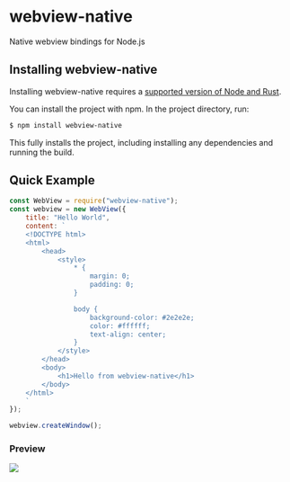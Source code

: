 # webview-native

Native webview bindings for Node.js


## Installing webview-native

Installing webview-native requires a [supported version of Node and Rust](https://github.com/neon-bindings/neon#platform-support).

You can install the project with npm. In the project directory, run:

```sh
$ npm install webview-native
```

This fully installs the project, including installing any dependencies and running the build.

## Quick Example

```js
const WebView = require("webview-native");
const webview = new WebView({
    title: "Hello World",
    content: `
    <!DOCTYPE html>
    <html>
        <head>
            <style>
                * {
                    margin: 0;
                    padding: 0;
                }

                body {
                    background-color: #2e2e2e;
                    color: #ffffff;
                    text-align: center;
                }
            </style>
        </head>
        <body>
            <h1>Hello from webview-native</h1>
        </body>
    </html>
    `
});

webview.createWindow();
```

### Preview
![](https://i.imgur.com/n7y13AA.png)